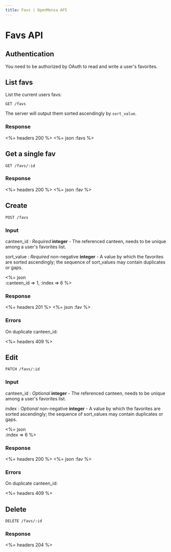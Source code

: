 ```yaml
---
title: Favs | OpenMensa API
---
```


# Favs API

## Authentication

You need to be authorized by OAuth to read and write a user's favorites.

## List favs

List the current users favs:

	GET /favs

The server will output them sorted ascendingly by `sort_value`.

### Response

<%= headers 200 %>
<%= json :favs %>

## Get a single fav

	GET /favs/:id

### Response

<%= headers 200 %>
<%= json :fav %>

## Create

	POST /favs

### Input

canteen_id
: _Required_ **integer** - The referenced canteen, needs to be unique among a user's favorites list.

sort_value
: _Required_ non-negative **integer** - A value by which the favorites are sorted ascendingly; the sequence of sort_values may contain duplicates or gaps.

<%= json \
  :canteen_id => 1,
  :index => 6
%>

### Response

<%= headers 201 %>
<%= json :fav %>

### Errors

On duplicate canteen_id:

<%= headers 409 %>

## Edit

	PATCH /favs/:id

### Input

canteen_id
: _Optional_ **integer** - The referenced canteen, needs to be unique among a user's favorites list.

index
: _Optional_ non-negative **integer** - A value by which the favorites are sorted ascendingly; the sequence of sort_values may contain duplicates or gaps.

<%= json \
  :index => 6
%>

### Response

<%= headers 200 %>
<%= json :fav %>

### Errors

On duplicate canteen_id:

<%= headers 409 %>

## Delete

	DELETE /favs/:id

### Response

<%= headers 204 %>
